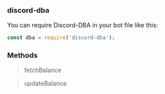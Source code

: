 ### discord-dba
You can require Discord-DBA in your bot file like this:
```js
const dba = require('discord-dba');
```
### Methods
> fetchBalance

> updateBalance
